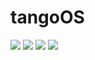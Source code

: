 # tangoOS

<a><img src="https://img.shields.io/github/languages/code-size/9xbt/tangoOS?style=for-the-badge&logo=files"/></a>
<a href="https://github.com/9xbt/tangoOS/blob/master/LICENSE"><img src="https://img.shields.io/github/license/9xbt/tangoOS?style=for-the-badge&logo=mozilla"/></a>
<img src="https://img.shields.io/badge/i_love-C_so_much-blue?style=for-the-badge&logo=c">
<img src="https://img.shields.io/badge/assembly-sucks-red?style=for-the-badge&logo=intel">
